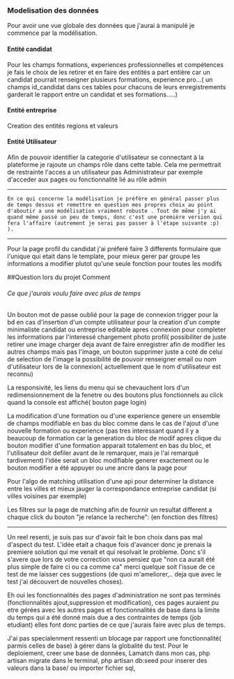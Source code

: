 ### Modelisation des données ###
Pour avoir une vue globale des données que j'aurai à manipulé je commence par la modélisation.
#### Entité candidat
Pour les champs formations, experiences professionnelles et compétences je fais le choix de les retirer et en faire des entités a part entière car un candidat pourrait renseigner plusieurs formations, experience pro...( un champs id_candidat dans ces tables pour chacuns de leurs enregistrements garderait le rapport entre un candidat et ses formations.....)
#### Entité entreprise
Creation des entités regions  et valeurs

#### Entité Utilisateur
Afin de pouvoir identifier la categorie d'utilisateur se connectant à la plateforme je rajoute un champs rôle dans cette table.
Cela me permettrait de restrainte l'acces a un utilisateur pas Administrateur par exemple d'acceder aux pages ou fonctionnalité lié au rôle admin

****
	En ce qui concerne la modélisation je préfère en général passer plus de temps dessus et remettre en question mes propres choix au point d'aboutir a une modélisation vraiment robuste . Tout de même j'y ai quand même passé un peu de temps, donc c'est une première version qui fera l'affaire (autrement je serai pas passer à l'étape suivante :p) ).

****
Pour la page profil du candidat j'ai préferé faire 3 differents formulaire que l'unique qui etait dans le template, pour mieux gerer par groupe les informations a modifier plutot qu'une seule fonction pour toutes les modifs


##Question lors du projet
Comment

###### Ce que j'aurais voulu faire avec plus de temps
Un bouton mot de passe oublié pour la page de connexion
trigger pour la bd en cas d'insertion d'un compte utilisateur pour la creation d'un compte minimaliste candidat ou entreprise editable apres connexion pour completer les informations par l'interessé
chargement photo profil( possibiliter de juste retirer une image charger deja avant de faire enregistrer afin de modifier les autres champs mais pas l'image, un bouton supprimer juste a coté de celui de selection de l'image
la possibilité de pouvoir renseigner email ou nom d'utilisateur lors de la connexion( actuellement que le nom d'utilisateur est reconnu)

La responsivité, les liens du menu qui se chevauchent lors d'un redimensionnement de la fenetre ou des boutons plus fonctionnels au click quand la console est affiché( bouton page login)


La modification d'une formation ou d'une experience genere un ensemble de champs modifiable en bas du bloc comme dans le cas de l'ajout d'une nouvelle formation ou experience (pas tres interessant quand il y a beaucoup de formation car la generation du bloc de modif apres clique du bouton modifier d'une formation apparait totalement en bas du bloc, et l'utilisateur doit defiler avant de le remarquer, mais je l'ai remarqué tardivement) l'idée serait un bloc modifiable generer exactement ou le bouton modifier a été appuyer ou une ancre dans la page pour

Pour l'algo de matching utilisation d'une api pour determiner la distance entre les villes et mieux jauger la correspondance entreprise candidat (si villes voisines par exemple)

Les filtres sur la page de matching afin de fournir un resultat different a chaque click du bouton "je relance la recherche": (en fonction des filtres)
******
Un reel resenti, je suis pas sur d'avoir fait le bon choix dans pas mal d'aspect du test. L'idée etait a chaque fois d'avancer donc je prenais la premiere solution qui me venait  et qui resolvait le probleme. Donc s'il s'avere que lors de votre correction vous pensiez que "non ca aurait été plus simple de faire ci ou ca comme ca" merci quelque soit l'issue de ce test de me laisser ces suggestions (de quoi m'ameliorer,.. deja que avec le test j'ai découvert de nouvelles choses).

Eh oui les fonctionnalités des pages d'administration ne sont pas terminés (fonctionnalités ajout,suppression et modification), ces pages auraient pu etre gérées avec les autres pages et fonctionnalités de base dans la limite du temps qui a été donné mais due a des contraintes de temps (job etudiant) elles font donc parties de ce que j'aurais faire avec plus de temps.

J'ai pas specialenment ressenti un blocage par rapport une fonctionnalité( parmis celles de base) à gérer dans la globalité du test.
Pour le deploiement, creer une base de données, Lamatch dans mon cas, php artisan migrate dans le terminal, php artisan db:seed pour inserer des valeurs dans la base/ ou importer fichier sql,



